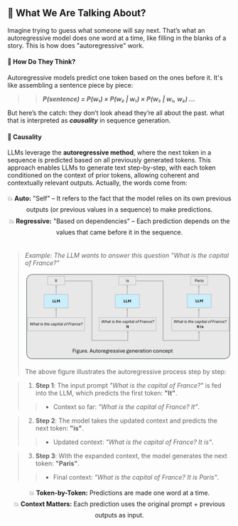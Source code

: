 ## 📌 What We Are Talking About?

Imagine trying to guess what someone will say next. That’s what an autoregressive model does one word at a time, like filling in the blanks of a story. This is how does "autoregressive" work.

#### 🎯 **How Do They Think?**

Autoregressive models predict one token based on the ones before it. It's like assembling a sentence piece by piece:

>> ***P(sentence) = P(w₁) × P(w₂ | w₁) × P(w₃ | w₁, w₂) ...***

But here’s the catch: they don’t look ahead they’re all about the past. what that is interpreted as ***causality*** in sequence generation.

#### 🎯 **Causality**

LLMs leverage the **autoregressive method**, where the next token in a sequence is predicted based on all previously generated tokens. This approach enables LLMs to generate text step-by-step, with each token conditioned on the context of prior tokens, allowing coherent and contextually relevant outputs. Actually, the words come from:



<div style="text-align: center; line-height: 1.8;">
   💥  <strong>Auto:</strong> "Self" – It refers to the fact that the model relies on its own previous outputs (or previous values in a sequence) to make predictions. <br>
   💥  <strong>Regressive:</strong> "Based on dependencies" – Each prediction depends on the values that came before it in the sequence.
</div>
<br>

> *Example: The LLM wants to answer this question "What is the capital of France?"*
> <p align="center">
> <img src="Figures/LLM_auto_reg.png" alt="LLM Autoregressive Process" width="600">
> </p>
> The above figure illustrates the autoregressive process step by step:  

>  1. **Step 1**: The input prompt *"What is the capital of France?"* is fed into the LLM, which predicts the first token: **"It"**.  
> >    - Context so far: *"What is the capital of France? It"*.  

>  2. **Step 2**: The model takes the updated context and predicts the next token: **"is"**.  
> >    - Updated context: *"What is the capital of France? It is"*.  

>  3. **Step 3**: With the expanded context, the model generates the next token: **"Paris"**.  
> >    - Final context: *"What is the capital of France? It is Paris"*.

<div style="text-align: center; line-height: 1.8;">
   💥  <strong>Token-by-Token:</strong> Predictions are made one word at a time. <br>
   💥  <strong>Context Matters:</strong> Each prediction uses the original prompt + previous outputs as input.
</div>
